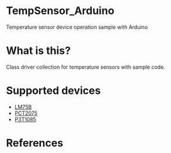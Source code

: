 # TempSensor_Arduino
Temperature sensor device operation sample with Arduino

# What is this?
Class driver collection for temperature sensors with sample code. 

# Supported devices
- [LM75B](https://www.nxp.jp/products/sensors/ic-digital-temperature-sensors/digital-temperature-sensor-and-thermal-watchdog:LM75B)
- [PCT2075](https://www.nxp.jp/products/sensors/ic-digital-temperature-sensors/ic-bus-fm-plus-1-degree-c-accuracy-digital-temperature-sensor-and-thermal-watchdog:PCT2075)
- [P3T1085](https://www.nxp.jp/products/sensors/ic-digital-temperature-sensors/i3c-ic-bus-0-5-c-accurate-digital-temperature-sensor:P3T1085UK)

<!--
# Getting started
# What is inside?
-->
# References
